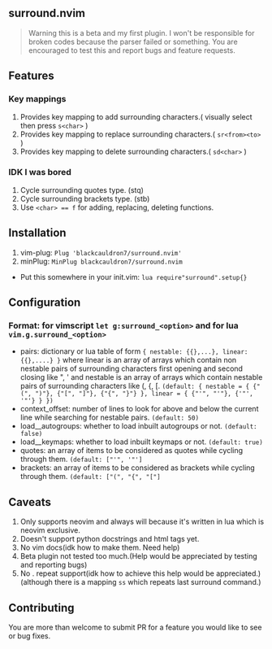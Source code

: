 ## surround.nvim

> Warning this is a beta and my first plugin. I won't be responsible for broken codes because the parser failed or something. You are encouraged to test this and report bugs and
feature requests.

## Features
### Key mappings

1. Provides key mapping to add surrounding characters.( visually select then press `s<char>` )
2. Provides key mapping to replace surrounding characters.( `sr<from><to>` )
3. Provides key mapping to delete surrounding characters.( `sd<char>` )

### IDK I was bored

1. Cycle surrounding quotes type. (stq)
1. Cycle surrounding brackets type. (stb)
1. Use `<char> == f` for adding, replacing, deleting functions.

## Installation

1. vim-plug: `Plug 'blackcauldron7/surround.nvim'`
1. minPlug:  `MinPlug blackcauldron7/surround.nvim`

- Put this somewhere in your init.vim: `lua require"surround".setup{}`

## Configuration

### Format: for **vimscript** `let g:surround_<option>` and for **lua** `vim.g.surround_<option>`

- pairs: dictionary or lua table of form `{ nestable: {{},...}, linear: {{},....} }` where linear is an array of arrays which contain non nestable pairs of surrounding characters first opening and second closing like ", ' and nestable is an array of arrays which contain nestable pairs of surrounding characters like (, {, [. `(default: { nestable = { {"(", ")"}, {"[", "]"}, {"{", "}"} }, linear = { {"'", "'"}, {'"', '"'} } })`
- context\_offset: number of lines to look for above and below the current line while searching for nestable pairs. `(default: 50)`
- load_\_autogroups: whether to load inbuilt autogroups or not. `(default: false)`
- load_\_keymaps: whether to load inbuilt keymaps or not. `(default: true)`
- quotes: an array of items to be considered as quotes while cycling through them. `(default: ["'", '"']`
- brackets: an array of items to be considered as brackets while cycling through them. `(default: ["(", "{", "["]`

## Caveats

1. Only supports neovim and always will because it's written in lua which is neovim exclusive.
1. Doesn't support python docstrings and html tags yet.
1. No vim docs(idk how to make them. Need help)
2. Beta plugin not tested too much.(Help would be appreciated by testing and reporting bugs)
1. No . repeat support(idk how to achieve this help would be appreciated.) (although there is a mapping `ss` which repeats last surround command.)


## Contributing
You are more than welcome to submit PR for a feature you would like to see or bug fixes.

